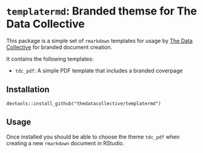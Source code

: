 # `templatermd`: Branded themse for The Data Collective

This package is a simple set of `rmarkdown` templates for usage by [The Data Collective](thedatacollective.com.au) for branded document creation.

It contains the following templates:

 - `tdc_pdf`: A simple PDF template that includes a branded coverpage
 
## Installation

```{r}
devtools::install_github("thedatacollective/templatermd")
```

## Usage

Once installed you should be able to choose the theme `tdc_pdf` when creating a new `rmarkdown` document in RStudio.
